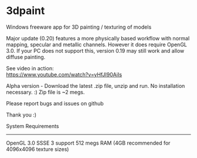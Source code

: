 # 3dpaint
Windows freeware app for 3D painting / texturing of models

Major update (0.20) features a more physically based workflow with normal mapping, specular and metallic channels. However it does require OpenGL 3.0. If your PC does not support this, version 0.19 may still work and allow diffuse painting.

See video in action:  
https://www.youtube.com/watch?v=yHfJI90AiIs

Alpha version - Download the latest .zip file, unzip and run. No installation necessary. :)
Zip file is ~2 megs.

Please report bugs and issues on github

Thank you :)


System Requirements
*******************
OpenGL 3.0
SSSE 3 support
512 megs RAM (4GB recommended for 4096x4096 texture sizes)
